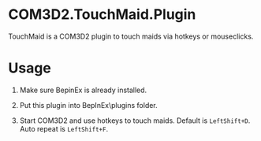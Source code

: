# COM3D2.TouchMaid.Plugin
TouchMaid is a COM3D2 plugin to touch maids via hotkeys or mouseclicks.
# Usage
1. Make sure BepinEx is already installed.

2. Put this plugin into BepInEx\plugins folder.

3. Start COM3D2 and use hotkeys to touch maids. Default is `LeftShift+D`. Auto repeat is `LeftShift+F`.
